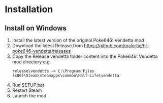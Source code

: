 # Installation

## Install on Windows

1. Install the latest version of the original Poke646: Vendetta mod
2. Download the latest Release from https://github.com/malortie/hl-poke646-vendetta/releases
3. Copy the Release vendetta folder content into the Poke646: Vendetta mod directory e.g.
   ```text
   release\vendetta -> C:\Program Files (x86)\Steam\steamapps\common\Half-Life\vendetta
   ```
4. Run SETUP.bat
5. Restart Steam
6. Launch the mod
